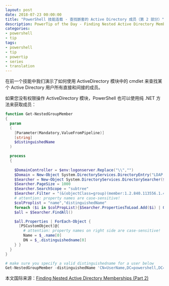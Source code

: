 ```yaml
---
layout: post
date: 2018-07-23 00:00:00
title: "PowerShell 技能连载 - 查找嵌套的 Active Directory 成员（第 2 部分）"
description: PowerTip of the Day - Finding Nested Active Directory Memberships (Part 2)
categories:
- powershell
- tip
tags:
- powershell
- tip
- powertip
- series
- translation
---
```

在前一个技能中我们演示了如何使用 ActiveDirectory 模块中的 cmdlet 来查找某个 Active Directory 用户所有直接和间接的成员。

如果您没有权限操作 ActiveDirectory 模块，PowerShell 也可以使用纯 .NET 方法来获取成员：

```powershell
function Get-NestedGroupMember
{
  param
  (
    [Parameter(Mandatory,ValueFromPipeline)]
    [string]
    $distinguishedName
  )

  process
  {
        
    $DomainController = $env:logonserver.Replace("\\","")
    $Domain = New-Object System.DirectoryServices.DirectoryEntry("LDAP://$DomainController")
    $Searcher = New-Object System.DirectoryServices.DirectorySearcher($Domain)
    $Searcher.PageSize = 1000
    $Searcher.SearchScope = "subtree"
    $Searcher.Filter = "(&(objectClass=group)(member:1.2.840.113556.1.4.1941:=$distinguishedName))"
    # attention: property names are case-sensitive!
    $colProplist = "name","distinguishedName"
    foreach ($i in $colPropList){$Searcher.PropertiesToLoad.Add($i) | Out-Null}
    $all = $Searcher.FindAll()

    $all.Properties | ForEach-Object {
      [PSCustomObject]@{
        # attention: property names on right side are case-sensitive!
        Name = $_.name[0]
        DN = $_.distinguishedname[0]
    } }
  }
}

# make sure you specify a valid distinguishedname for a user below
Get-NestedGroupMember -distinguishedName 'CN=UserName,DC=powershell,DC=local'
```

<!--more-->
本文国际来源：[Finding Nested Active Directory Memberships (Part 2)](http://community.idera.com/powershell/powertips/b/tips/posts/finding-nested-active-directory-memberships-part-2)
